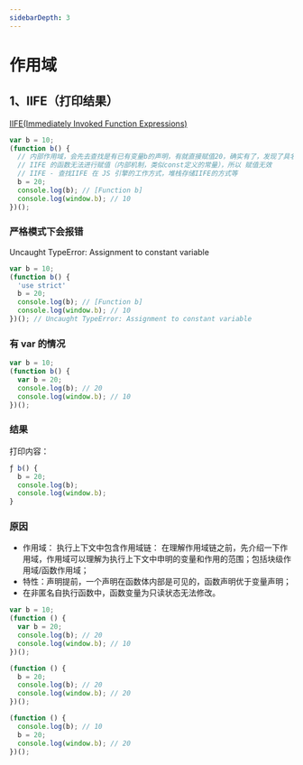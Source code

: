 ```yaml
---
sidebarDepth: 3
---
```

# 作用域

## 1、IIFE（打印结果）

[IIFE(Immediately Invoked Function Expressions)](https://developer.mozilla.org/zh-CN/docs/Glossary/IIFE)

```js
var b = 10;
(function b() {
  // 内部作用域，会先去查找是有已有变量b的声明，有就直接赋值20，确实有了，发现了具名函数 function b () {}, 拿此b做赋值；
  // IIFE 的函数无法进行赋值（内部机制，类似const定义的常量），所以 赋值无效
  // IIFE - 查找IIFE 在 JS 引擎的工作方式，堆栈存储IIFE的方式等
  b = 20;
  console.log(b); // [Function b]
  console.log(window.b); // 10
})();
```

### 严格模式下会报错

Uncaught TypeError: Assignment to constant variable

```js
var b = 10;
(function b() {
  'use strict'
  b = 20;
  console.log(b); // [Function b]
  console.log(window.b); // 10
})(); // Uncaught TypeError: Assignment to constant variable
```

### 有 var 的情况

```js
var b = 10;
(function b() {
  var b = 20;
  console.log(b); // 20
  console.log(window.b); // 10
})();
```

### 结果

打印内容：

```js
ƒ b() {
  b = 20;
  console.log(b);
  console.log(window.b);
}
```

### 原因

* 作用域： 执行上下文中包含作用域链：
  在理解作用域链之前，先介绍一下作用域，作用域可以理解为执行上下文中申明的变量和作用的范围；包括块级作用域/函数作用域；
* 特性：声明提前，一个声明在函数体内部是可见的，函数声明优于变量声明；
* 在非匿名自执行函数中，函数变量为只读状态无法修改。

```js
var b = 10;
(function () {
  var b = 20;
  console.log(b); // 20
  console.log(window.b); // 10
})();

(function () {
  b = 20;
  console.log(b); // 20
  console.log(window.b); // 20
})();

(function () {
  console.log(b); // 10
  b = 20;
  console.log(window.b); // 20
})();

```
